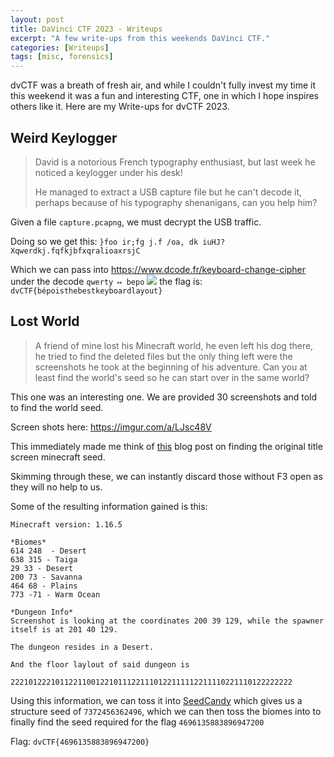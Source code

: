 ```yaml
---
layout: post
title: DaVinci CTF 2023 - Writeups
excerpt: "A few write-ups from this weekends DaVinci CTF."
categories: [Writeups]
tags: [misc, forensics]
---
```

dvCTF was a breath of fresh air, and while I couldn't fully invest my time it this weekend it was a fun and interesting CTF, one in which I hope inspires others like it. Here are my Write-ups for dvCTF 2023.

## Weird Keylogger 
>David is a notorious French typography enthusiast, but last week he noticed a keylogger under his desk!
>
>He managed to extract a USB capture file but he can't decode it, perhaps because of his typography shenanigans, can you help him?

Given  a file `capture.pcapng`, we must decrypt the USB traffic. 

Doing so we get this: 
`}foo ir;fg j.f /oa, dk iuHJ?Xqwerdkj.fqfkjbfxqralioaxrsjC`

Which we can pass into https://www.dcode.fr/keyboard-change-cipher under the decode `qwerty ↦ bepo`
![](https://i.imgur.com/S3KshT0.png)
the flag is: `dvCTF{bépoisthebestkeyboardlayout}`

## Lost World
> A friend of mine lost his Minecraft world, he even left his dog there, he tried to find the deleted files but the only thing left were the screenshots he took at the beginning of his adventure.
> Can you at least find the world's seed so he can start over in the same world?

This one was an interesting one. We are provided 30 screenshots and told to find the world seed. 

Screen shots here: https://imgur.com/a/LJsc48V

This immediately made me think of [this](https://www.eurogamer.net/minecraft-fans-find-seed-for-title-screen-background-panorama) blog post on finding the original title screen minecraft seed. 

Skimming through these, we can instantly discard those without F3 open as they will no help to us. 

Some of the resulting information gained is this:
```
Minecraft version: 1.16.5

*Biomes*
614 248  - Desert 
638 315 - Taiga 
29 33 - Desert 
200 73 - Savanna 
464 68 - Plains 
773 -71 - Warm Ocean

*Dungeon Info*
Screenshot is looking at the coordinates 200 39 129, while the spawner itself is at 201 40 129. 

The dungeon resides in a Desert.

And the floor laylout of said dungeon is 

222101222101122110012210111221110122111112211110221110122222222
```

Using this information, we can toss it into [SeedCandy](https://github.com/WearBlackAllDay/SeedCandy) which gives us a structure seed of `7372456362496`, which we can then toss the biomes into to finally find the seed required for the flag `4696135883896947200`

Flag: `dvCTF{4696135883896947200}`